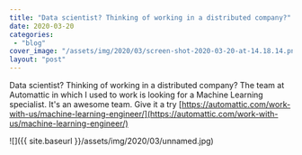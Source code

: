```yaml
---
title: "Data scientist? Thinking of working in a distributed company?"
date: 2020-03-20
categories: 
 - "blog"
cover_image: "/assets/img/2020/03/screen-shot-2020-03-20-at-14.18.14.png"
layout: "post"
---
```


Data scientist? Thinking of working in a distributed company? The team at Automattic in which I used to work is looking for a Machine Learning specialist. It's an awesome team. Give it a try [https://automattic.com/work-with-us/machine-learning-engineer/](https://automattic.com/work-with-us/machine-learning-engineer/) <br>

![]({{ site.baseurl }}/assets/img/2020/03/unnamed.jpg)
